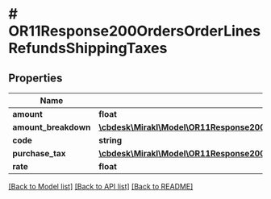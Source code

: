 # # OR11Response200OrdersOrderLinesRefundsShippingTaxes

## Properties

Name | Type | Description | Notes
------------ | ------------- | ------------- | -------------
**amount** | **float** | Tax amount | [optional]
**amount_breakdown** | [**\cbdesk\Mirakl\Model\OR11Response200OrdersOrderLinesRefundsShippingTaxesAmountBreakdown**](OR11Response200OrdersOrderLinesRefundsShippingTaxesAmountBreakdown.md) |  | [optional]
**code** | **string** | Tax code | [optional]
**purchase_tax** | [**\cbdesk\Mirakl\Model\OR11Response200OrdersOrderLinesRefundsShippingTaxesPurchaseTax**](OR11Response200OrdersOrderLinesRefundsShippingTaxesPurchaseTax.md) |  | [optional]
**rate** | **float** | Tax rate | [optional]

[[Back to Model list]](../../README.md#models) [[Back to API list]](../../README.md#endpoints) [[Back to README]](../../README.md)
